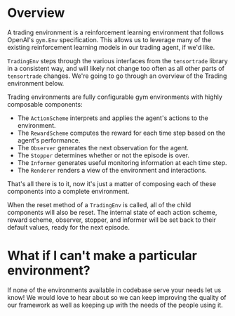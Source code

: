 # Overview

A trading environment is a reinforcement learning environment that follows OpenAI's `gym.Env` specification. This allows us to leverage many of the existing reinforcement learning models in our trading agent, if we'd like.

`TradingEnv` steps through the various interfaces from the `tensortrade` library in a consistent way, and will likely not change too often as all other parts of `tensortrade` changes. We're going to go through an overview of the Trading environment below.

Trading environments are fully configurable gym environments with highly composable components:
* The `ActionScheme` interprets and applies the agent's actions to the environment.
* The `RewardScheme` computes the reward for each time step based on the agent's performance.
* The `Observer` generates the next observation for the agent.
* The `Stopper` determines whether or not the episode is over.
* The `Informer` generates useful monitoring information at each time step.
* The `Renderer` renders a view of the environment and interactions.

That's all there is to it, now it's just a matter of composing each of these components into a complete environment.

When the reset method of a `TradingEnv` is called, all of the child components will also be reset. The internal state of each action scheme, reward scheme, observer, stopper, and informer will be set back to their default values, ready for the next episode.


# What if I can't make a particular environment?

If none of the environments available in codebase serve your needs let us know! We would love to hear about so we can keep improving the quality of our framework as well as keeping up with the needs of the people using it.

